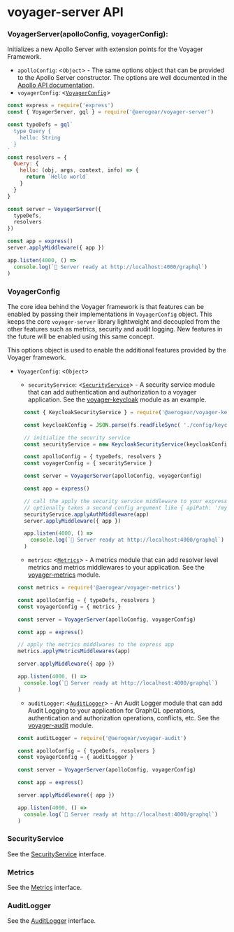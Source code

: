 # voyager-server API

### VoyagerServer(apolloConfig, voyagerConfig): <ApolloServer>

Initializes a new Apollo Server with extension points for the Voyager Framework.

* `apolloConfig`: <`Object`> - The same options object that can be provided to the Apollo Server constructor. The options are well documented in the [Apollo API documentation].
* `voyagerConfig`: <[`VoyagerConfig`](#VoyagerConfig)>

```js
const express = require('express')
const { VoyagerServer, gql } = require('@aerogear/voyager-server')

const typeDefs = gql`
  type Query {
    hello: String
  }
`
const resolvers = {
  Query: {
    hello: (obj, args, context, info) => {
      return `Hello world`
    }
  }
}

const server = VoyagerServer({
  typeDefs,
  resolvers
})

const app = express()
server.applyMiddleware({ app })

app.listen(4000, () =>
  console.log(`🚀 Server ready at http://localhost:4000/graphql`)
)
```

### VoyagerConfig

The core idea behind the Voyager framework is that features can be enabled by passing their implementations in `VoyagerConfig` object. This keeps the core `voyager-server` library lightweight and decoupled from the other features such as metrics, security and audit logging. New features in the future will be enabled using this same concept.

This options object is used to enable the additional features provided by the Voyager framework.

* `VoyagerConfig`: <`Object`>

  * `securityService`: <[`SecurityService`](#SecurityService)> - A security service module that can add authentication and authorization to a voyager application. See the [voyager-keycloak] module as an example.

  ```js
    const { KeycloakSecurityService } = require('@aerogear/voyager-keycloak')

    const keycloakConfig = JSON.parse(fs.readFileSync( './config/keycloak.json')))

    // initialize the security service
    const securityService = new KeycloakSecurityService(keycloakConfig)

    const apolloConfig = { typeDefs, resolvers }
    const voyagerConfig = { securityService }

    const server = VoyagerServer(apolloConfig, voyagerConfig)

    const app = express()

    // call the apply the security service middleware to your express app
    // optionally takes a second config argument like { apiPath: '/mygraphqlendpoint' }
    securityService.applyAuthMiddleware(app)
    server.applyMiddleware({ app })

    app.listen(4000, () =>
      console.log(`🚀 Server ready at http://localhost:4000/graphql`)
    )
  ```

  * `metrics`: <[`Metrics`](#Metrics)> - A metrics module that can add resolver level metrics and metrics middlewares to your application. See the [voyager-metrics] module.


  ```js
  const metrics = require('@aerogear/voyager-metrics')

  const apolloConfig = { typeDefs, resolvers }
  const voyagerConfig = { metrics }

  const server = VoyagerServer(apolloConfig, voyagerConfig)

  const app = express()

  // apply the metrics middlwares to the express app
  metrics.applyMetricsMiddlewares(app)

  server.applyMiddleware({ app })

  app.listen(4000, () =>
    console.log(`🚀 Server ready at http://localhost:4000/graphql`)
  )
  ```

  * `auditLogger`: <[`AuditLogger`](#AuditLogger)> - An Audit Logger module that can add Audit Logging to your application for GraphQL operations, authentication and authorization operations, conflicts, etc. See the [voyager-audit] module.

  ```js
  const auditLogger = require('@aerogear/voyager-audit')

  const apolloConfig = { typeDefs, resolvers }
  const voyagerConfig = { auditLogger }

  const server = VoyagerServer(apolloConfig, voyagerConfig)

  const app = express()

  server.applyMiddleware({ app })

  app.listen(4000, () =>
    console.log(`🚀 Server ready at http://localhost:4000/graphql`)
  )
  ```

### SecurityService

See the [SecurityService] interface.

### Metrics

See the [Metrics] interface.

### AuditLogger

See the [AuditLogger] interface.

<!-- End of Doc. Links below.--->

[voyager-keycloak]: https://github.com/aerogear/voyager-server/tree/master/packages/voyager-keycloak
[voyager-metrics]: https://github.com/aerogear/voyager-server/tree/master/packages/voyager-metrics
[voyager-audit]: https://github.com/aerogear/voyager-server/tree/master/packages/voyager-audit
[Apollo API documentation]:(https://www.apollographql.com/docs/apollo-server/api/apollo-server.html#ApolloServer-listen-options-Promise).
[SecurityService]: ../../packages/voyager-server/src/security/SecurityService.ts
[Metrics]: ../../packages/voyager-server/src/metrics/Metrics.ts
[AuditLogger]: ../../packages/voyager-server/src/audit/AuditLogger.ts


